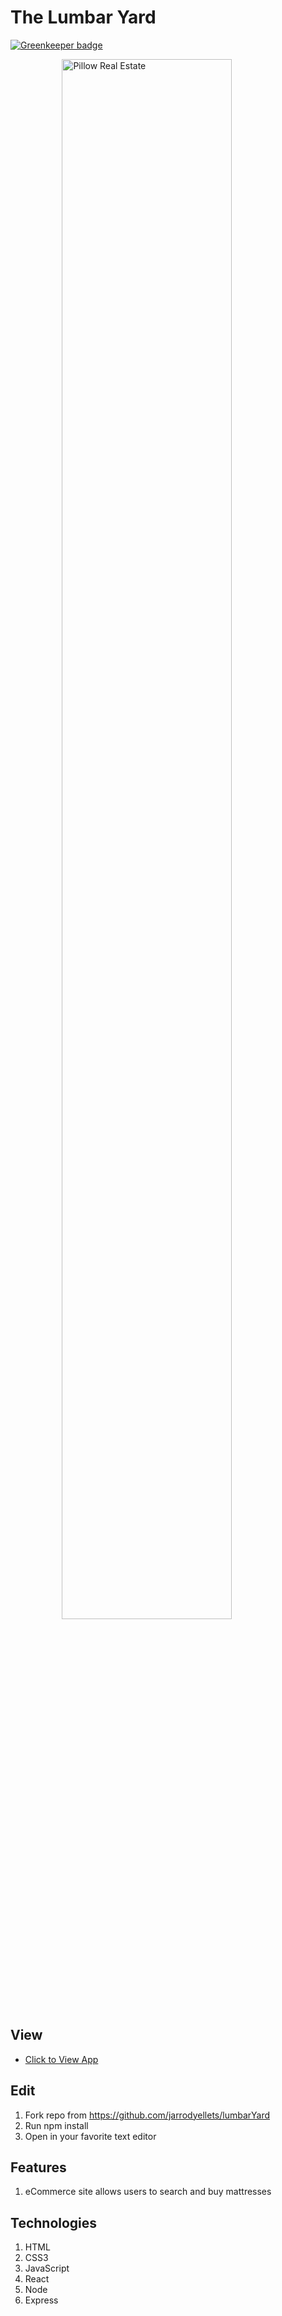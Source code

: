 # The Lumbar Yard

[![Greenkeeper badge](https://badges.greenkeeper.io/jarrodyellets/lumbarYard.svg)](https://greenkeeper.io/)

<figure><img src="http://www.jarrodyellets.com/images/lumbar.png" alt="Pillow Real Estate" style="width: 80%; display: block; margin-left: auto; margin-right: auto;"/></figure>

## View
- [Click to View App](https://thawing-hollows-26630.herokuapp.com/)

## Edit
1. Fork repo from <https://github.com/jarrodyellets/lumbarYard>
2. Run npm install
3. Open in your favorite text editor

## Features
1. eCommerce site allows users to search and buy mattresses

## Technologies
1. HTML
2. CSS3
3. JavaScript
3. React
4. Node
5. Express
